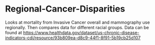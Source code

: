 # Regional-Cancer-Disparities
Looks at mortality from Invasive Cancer overall and mammography use regionally. Then compares data for different racial groups. Data can be found at https://www.healthdata.gov/dataset/us-chronic-disease-indicators-cdi/resource/93b809ea-d8c9-44f1-8f91-5b19cb25d107

